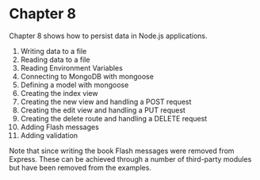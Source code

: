 # Chapter 8

Chapter 8 shows how to persist data in Node.js applications.

1. Writing data to a file
2. Reading data to a file
3. Reading Environment Variables
4. Connecting to MongoDB with mongoose
5. Defining a model with mongoose
6. Creating the index view
7. Creating the new view and handling a POST request
8. Creating the edit view and handling a PUT request
8. Creating the delete route and handling a DELETE request
9. Adding Flash messages
10. Adding validation

Note that since writing the book Flash messages were removed from Express. These can be achieved through a number of third-party modules but have been removed from the examples.
